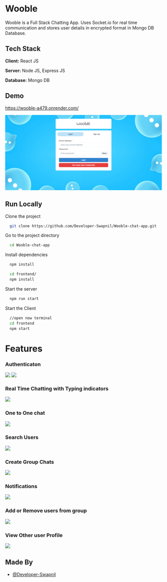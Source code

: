 # Wooble

Wooble is a Full Stack Chatting App.
Uses Socket.io for real time communication and stores user details in encrypted format in Mongo DB Database.

## Tech Stack

**Client:** React JS

**Server:** Node JS, Express JS

**Database:** Mongo DB

## Demo

https://wooble-a479.onrender.com/

![](https://github.com/Developer-Swapnil/Wooble-chat-app/blob/a3bd0c55defcc0b9ab580641d91b9ed25715f4f4/frontend/src/components/ScreenShots/Wooble-1.png)

## Run Locally

Clone the project

```bash
  git clone https://github.com/Developer-Swapnil/Wooble-chat-app.git
```

Go to the project directory

```bash
  cd Wooble-chat-app
```

Install dependencies

```bash
  npm install
```

```bash
  cd frontend/
  npm install
```

Start the server

```bash
  npm run start
```

Start the Client

```bash
  //open now terminal
  cd frontend
  npm start
```

# Features

### Authenticaton

![](./frontend/components/ScreenShots/Wooble-1.png)
![](./frontend/components/ScreenShots/Wooble-2.png)

### Real Time Chatting with Typing indicators

![](./frontend/components/ScreenShots/Wooble-3.png)

### One to One chat

![](./frontend/components/ScreenShots/Wooble-4.png)

### Search Users

![](./frontend/components/ScreenShots/Wooble-5.png)

### Create Group Chats

![](./frontend/components/ScreenShots/Wooble-6.png)

### Notifications

![](./frontend/components/ScreenShots/Wooble-7.png)

### Add or Remove users from group

![](./frontend/components/ScreenShots/Wooble-8.png)

### View Other user Profile

![](./frontend/components/ScreenShots/Wooble-9.png)

## Made By

- [@Developer-Swapnil](https://github.com/Developer-Swapnil)
